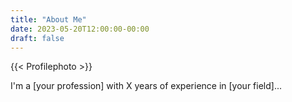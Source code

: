 ```yaml
---
title: "About Me"
date: 2023-05-20T12:00:00-00:00
draft: false
---
```


 {{< Profilephoto >}}

I'm a [your profession] with X years of experience in [your field]...
